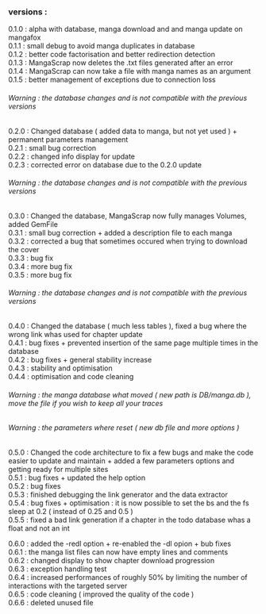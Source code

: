 ### versions :

0.1.0 : alpha with database, manga download and and manga update on mangafox<br />
0.1.1 : small debug to avoid manga duplicates in database<br />
0.1.2 : better code factorisation and better redirection detection<br />
0.1.3 : MangaScrap now deletes the .txt files generated after an error<br />
0.1.4 : MangaScrap can now take a file with manga names as an argument<br />
0.1.5 : better management of exceptions due to connection loss<br />

###### Warning : the database changes and is not compatible with the previous versions<br />

0.2.0 : Changed database ( added data to manga, but not yet used ) + permanent parameters management<br />
0.2.1 : small bug correction<br />
0.2.2 : changed info display for update<br />
0.2.3 : corrected error on database due to the 0.2.0 update<br />

###### Warning : the database changes and is not compatible with the previous versions<br />

0.3.0 : Changed the database, MangaScrap now fully manages Volumes, added GemFile<br />
0.3.1 : small bug correction + added a description file to each manga<br />
0.3.2 : corrected a bug that sometimes occured when trying to download the cover<br />
0.3.3 : bug fix<br />
0.3.4 : more bug fix<br />
0.3.5 : more bug fix<br />

###### Warning : the database changes and is not compatible with the previous versions<br />

0.4.0 : Changed the database ( much less tables ), fixed a bug where the wrong link whas used for chapter update<br />
0.4.1 : bug fixes + prevented insertion of the same page multiple times in the database<br />
0.4.2 : bug fixes + general stability increase<br />
0.4.3 : stability and optimisation<br />
0.4.4 : optimisation and code cleaning<br />

###### Warning : the manga database what moved ( new path is DB/manga.db ), move the file if you wish to keep all your traces
###### Warning : the parameters where reset ( new db file and more options )

0.5.0 : Changed the code architecture to fix a few bugs and make the code easier to update and maintain + added a few parameters options and getting ready for multiple sites<br />
0.5.1 : bug fixes + updated the help option<br />
0.5.2 : bug fixes<br />
0.5.3 : finished debugging the link generator and the data extractor<br />
0.5.4 : bug fixes + optimisation : it is now possible to set the bs and the fs sleep at 0.2 ( instead of 0.25 and 0.5 )<br />
0.5.5 : fixed a bad link generation if a chapter in the todo database whas a float and not an int<br />



0.6.0 : added the -redl option + re-enabled the -dl opion + bub fixes<br />
0.6.1 : the manga list files can now have empty lines and comments<br />
0.6.2 : changed display to show chapter download progression<br />
0.6.3 : exception handling test<br />
0.6.4 : increased performances of roughly 50% by limiting the number of interactions with the targeted server<br />
0.6.5 : code cleaning ( improved the quality of the code )<br />
0.6.6 : deleted unused file<br />
